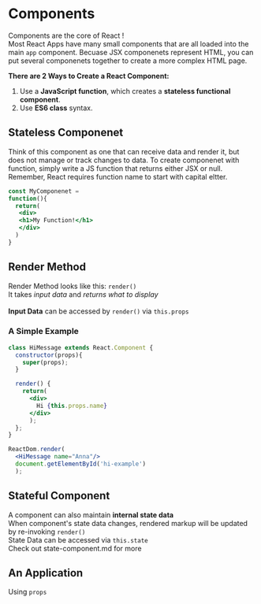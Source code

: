 # Components
Components are the core of React ! <br/>
Most React Apps have many small components that are all loaded into the main `app` component. Becuase JSX componenets represent HTML, you can put several componenets together to create a more complex HTML page. <br/>

**There are 2 Ways to Create a React Component:** 
1. Use a **JavaScript function**, which creates a **stateless functional component**.
2. Use **ES6 class** syntax.

## Stateless Componenet 
 Think of this component as one that can receive data and render it, but does not manage or track changes to data. To create componenet with function, simply write a JS function that returns either JSX or null. Remember, React requires function name to start with capital eltter. 

 ```jsx
 const MyComponenet = 
 function(){
   return(
    <div>
    <h1>My Function!</h1>
    </div>
   )
 }
 ```

## Render Method
Render Method looks like this: ```render()``` <br>
It takes *input data* and *returns what to display*
<br>
<br>
**Input Data** can be accessed by ```render()``` via ```this.props```

### A Simple Example

```jsx
class HiMessage extends React.Component {
  constructor(props){
    super(props);
  }

  render() {
    return(
      <div>
        Hi {this.props.name}
      </div>
      );
  };
}

ReactDom.render(
  <HiMessage name="Anna"/>
  document.getElementById('hi-example')
  );
  ```
## Stateful Component
A component can also maintain **internal state data**
<br>
When component's state data changes, rendered markup will be updated by re-invoking ```render()```
<br>
State Data can be accessed via ```this.state```
<br>
Check out state-component.md for more


## An Application
Using `props`
